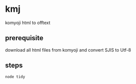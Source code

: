 # kmj
komyoji html to offtext

## prerequisite
download all html files from komyoji and convert SJIS to Utf-8

## steps

    node tidy